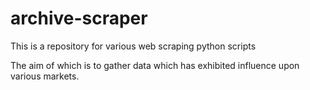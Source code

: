 # archive-scraper
This is a repository for various web scraping python scripts

The aim of which is to gather data which has exhibited influence upon various markets.

